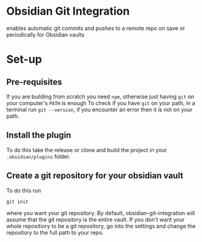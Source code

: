# Obsidian Git Integration
enables automatic git commits and pushes to a remote repo on save or periodically for Obsidian vaults

# Set-up
## Pre-requisites
If you are building from scratch you need `npm`, otherwise just having `git` on your computer's `PATH` is enough
To check if you have `git` on your path, in a terminal run `git --version`, if you encounter an error then it is not on your path.

## Install the plugin
To do this take the release or clone and build the project in your `.obsidian/plugins` folder.

## Create a git repository for your obsidian vault
To do this run
```
git init
```
where you want your git repository. By default, obsidian-git-integration will assume that the git repository is the entire vault. If you don't want your whole repositiory to be a git repository, go into the settings and change the repository to the full path to your repo.


